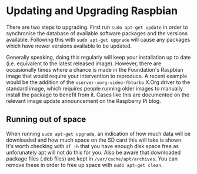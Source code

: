 # Updating and Upgrading Raspbian
There are two steps to upgrading. First run `sudo apt-get update` in order to synchronise the database of available software packages and the versions available. Following this with `sudo apt-get upgrade` will cause any packages which have newer versions available to be updated.

Generally speaking, doing this regularly will keep your installation up to date (i.e. equivalent to the latest released image). However, there are occasionally times where a chance is made in the Foundation's Raspbian image that would require your intervention to reproduce. A recent example would be the addition of the `xserver-xorg-video-fbturbo` X.Org driver to the standard image, which requires people running older images to manually install the package to benefit from it. Cases like this are documented on the relevant image update announcement on the Raspberry Pi blog.

## Running out of space
When running `sudo apt-get upgrade`, an indication of how much data will be downloaded and how much space on the SD card this will take is shown. It's worth checking with `df -h` that you have enough disk space free as unforunately apt will not do this for you. Also be aware that downloaded package files (.deb files) are kept in `/var/cache/apt/archives`. You can remove these in order to free up space with `sudo apt-get clean`.
